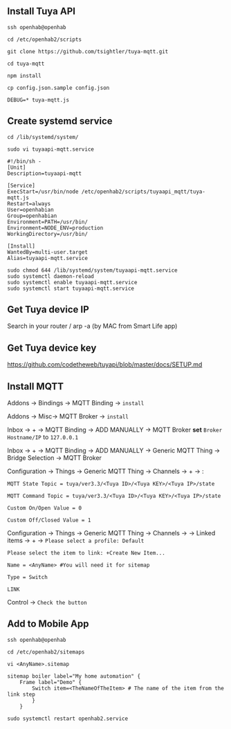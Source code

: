 ## Install Tuya API
`ssh openhab@openhab`

`cd /etc/openhab2/scripts`

`git clone https://github.com/tsightler/tuya-mqtt.git`

`cd tuya-mqtt`

`npm install`

`cp config.json.sample config.json`

`DEBUG=* tuya-mqtt.js`

## Create systemd service

`cd /lib/systemd/system/`

`sudo vi tuyaapi-mqtt.service`

```
#!/bin/sh -
[Unit]
Description=tuyaapi-mqtt

[Service]
ExecStart=/usr/bin/node /etc/openhab2/scripts/tuyaapi_mqtt/tuya-mqtt.js
Restart=always
User=openhabian
Group=openhabian
Environment=PATH=/usr/bin/
Environment=NODE_ENV=production
WorkingDirectory=/usr/bin/

[Install]
WantedBy=multi-user.target
Alias=tuyaapi-mqtt.service
```

```
sudo chmod 644 /lib/systemd/system/tuyaapi-mqtt.service
sudo systemctl daemon-reload
sudo systemctl enable tuyaapi-mqtt.service
sudo systemctl start tuyaapi-mqtt.service
```

## Get Tuya device IP
Search in your router / arp -a (by MAC from Smart Life app)

## Get Tuya device key
https://github.com/codetheweb/tuyapi/blob/master/docs/SETUP.md

## Install MQTT
Addons -> Bindings -> MQTT Binding -> `install`

Addons -> Misc-> MQTT Broker -> `install`

Inbox -> + -> MQTT Binding -> ADD MANUALLY -> MQTT Broker **set** `Broker Hostname/IP` to `127.0.0.1`

Inbox -> + -> MQTT Binding -> ADD MANUALLY -> Generic MQTT Thing -> Bridge Selection -> MQTT Broker

Configuration -> Things -> Generic MQTT Thing -> Channels -> + -> :

`MQTT State Topic = tuya/ver3.3/<Tuya ID>/<Tuya KEY>/<Tuya IP>/state`

`MQTT Command Topic = tuya/ver3.3/<Tuya ID>/<Tuya KEY>/<Tuya IP>/state`

`Custom On/Open Value = 0`

`Custom Off/Closed Value = 1`

Configuration -> Things -> Generic MQTT Thing -> Channels -> <Channel Name> -> Linked items -> + -> 
`Please select a profile: Default`

`Please select the item to link: +Create New Item...`

`Name = <AnyName> #You will need it for sitemap`

`Type = Switch`

`LINK`

Control -> `Check the button`

## Add to Mobile App

`ssh openhab@openhab`

`cd /etc/openhab2/sitemaps`

`vi <AnyName>.sitemap`

```
sitemap boiler label="My home automation" {
    Frame label="Demo" {
        Switch item=<TheNameOfTheItem> # The name of the item from the link step
        }
    }
```

`sudo systemctl restart openhab2.service`

